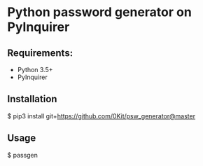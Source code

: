 # Python password generator on PyInquirer


## Requirements:
+ Python 3.5+
+ PyInquirer
## Installation
$ pip3 install git+https://github.com/0Kit/psw_generator@master
## Usage
$ passgen
